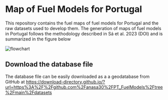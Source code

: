 # Map of Fuel Models for Portugal

This repository contains the fuel maps of fuel models for Portugal and the raw datasets used to develop them. The generation of maps of fuel models in Portugal follows the methodology described in Sá et al. 2023 (DOI) and is summarized in the figure below

![flowchart](https://user-images.githubusercontent.com/117373204/209812230-83abfc4d-a6cb-4f6e-9608-bc2955f29311.png)

## Download the database file
The database file can be easily downloaded as a a geodatabase from GitHub at https://download-directory.github.io/?url=https%3A%2F%2Fgithub.com%2Fanasa30%2FPT_FuelModels%2Ftree%2Fmain%2Fdatasets

